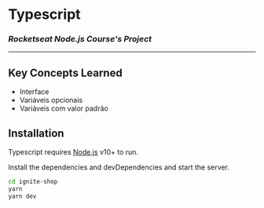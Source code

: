 # Typescript

### _Rocketseat Node.js Course's Project_

---

## Key Concepts Learned

- Interface
- Variáveis opcionais
- Variáveis com valor padrão

## Installation

Typescript requires [Node.js](https://nodejs.org/) v10+ to run.

Install the dependencies and devDependencies and start the server.

```sh
cd ignite-shop
yarn
yarn dev
```